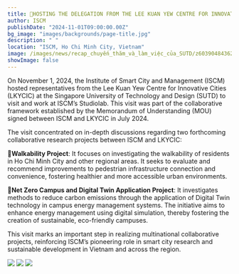 ```yaml
---
title: 🤝HOSTING THE DELEGATION FROM THE LEE KUAN YEW CENTRE FOR INNOVATIVE CITIES, SINGAPORE UNIVERSITY OF TECHNOLOGY AND DESIGN, AT THE INSTITUTE OF SMART CITY AND MANAGEMENT (ISCM)
author: ISCM
publishDate: "2024-11-01T09:00:00.00Z"
bg_image: "images/backgrounds/page-title.jpg"
description: " "
location: "ISCM, Ho Chi Minh City, Vietnam"
image: /images/news/recap_chuyến_thăm_và_làm_việc_của_SUTD/z6039048436270_0f4d710812177f543caf711472e15dcd.jpg
showImage: false
---
```


On November 1, 2024, the Institute of Smart City and Management (ISCM) hosted representatives from the Lee Kuan Yew Centre for Innovative Cities (LKYCIC) at the Singapore University of Technology and Design (SUTD) to visit and work at ISCM’s Studiolab. This visit was part of the collaborative framework established by the Memorandum of Understanding (MOU) signed between ISCM and LKYCIC in July 2024.

The visit concentrated on in-depth discussions regarding two forthcoming collaborative research projects between ISCM and LKYCIC:

🚶**Walkability Project**: It focuses on investigating the walkability of residents in Ho Chi Minh City and other regional areas. It seeks to evaluate and recommend improvements to pedestrian infrastructure connection and convenience, fostering healthier and more accessible urban environments.

🏫**Net Zero Campus and Digital Twin Application Project**: It investigates methods to reduce carbon emissions through the application of Digital Twin technology in campus energy management systems. The initiative aims to enhance energy management using digital simulation, thereby fostering the creation of sustainable, eco-friendly campuses.

This visit marks an important step in realizing multinational collaborative projects, reinforcing ISCM’s pioneering role in smart city research and sustainable development in Vietnam and across the region.

![](/images/news/recap_chuyến_thăm_và_làm_việc_của_SUTD/z6039048436270_0f4d710812177f543caf711472e15dcd.jpg)
![](/images/news/recap_chuyến_thăm_và_làm_việc_của_SUTD/z6039048436278_a24e86794d0720395c1990d2e2af3d1c.jpg)
![](/images/news/recap_chuyến_thăm_và_làm_việc_của_SUTD/z6039048487681_e3df0f75f26b9fab8d429587f6cd865c.jpg)